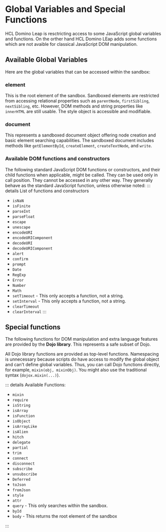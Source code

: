 # Global Variables and Special Functions
HCL Domino Leap is resctricting access to some JavaScript global variables and functions. On the orther hand HCL Domino LEap adds some functions which are not avaible for classical JavaScript DOM manipulation.

## Available Global Variables

Here are the global variables that can be accessed within the sandbox:

### **element**

This is the root element of the sandbox. Sandboxed elements are restricted from accessing relational properties such
as `parentNode`, `firstSibling`, `nextSibling`, etc. However, DOM methods and string properties like `innerHTML` are
still usable. The style object is accessible and modifiable.

### **document**

This represents a sandboxed document object offering node creation and basic element searching capabilities. The
sandboxed document includes methods like `getElementById`, `createElement`, `createTextNode`, and `write`.

### Available DOM functions and constructors

The following standard JavaScript DOM functions or constructors, and their child functions when applicable, might be
called. They can be used only in call position. They cannot be accessed in any other way. They generally behave as the
standard JavaScript function, unless otherwise noted:
::: details List of functions and constructors

- `isNaN`
- `isFinite`
- `parseInt`
- `parseFloat`
- `escape`
- `unescape`
- `encodeURI`
- `encodeURIComponent`
- `decodeURI`
- `decodeURIComponent`
- `alert`
- `confirm`
- `prompt`
- `Date`
- `RegExp`
- `Error`
- `Number`
- `Math`
- `setTimeout` - This only accepts a function, not a string.
- `setInterval` - This only accepts a function, not a string.
- `clearTimeout`
- `clearInterval`
  :::

## Special functions

The following functions for DOM manipulation and extra language features are provided by the **Dojo library**. This
represents a safe subset of Dojo.

All Dojo library functions are provided as top-level functions. Namespacing is unnecessary because scripts do have
access to modify the global object and can't define global variables. Thus, you can call Dojo functions directly, for
example, `mixin(obj, mixinObj)`. You might also use the traditional syntax (`dojox.mixin(...)`).

::: details Available Functions:

- `mixin`
- `require`
- `isString`
- `isArray`
- `isFunction`
- `isObject`
- `isArrayLike`
- `isAlien`
- `hitch`
- `delegate`
- `partial`
- `trim`
- `connect`
- `disconnect`
- `subscribe`
- `unsubscribe`
- `Deferred`
- `toJson`
- `fromJson`
- `style`
- `attr`
- `query` - This only searches within the sandbox.
- `byId`
- `body` - This returns the root element of the sandbox

:::
